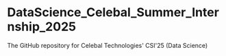# DataScience_Celebal_Summer_Internship_2025
The GitHub repository for Celebal Technologies' CSI'25 (Data Science)
